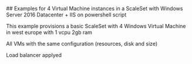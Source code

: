 ## Examples for 4 Virtual Machine instances in a ScaleSet with Windows Server 2016 Datacenter + IIS on powershell script

This example provisions a basic ScaleSet with 4 Windows Virtual Machine in west europe with 1 vcpu 2gb ram

All VMs with the same configuration (resources, disk and size)

Load balancer applyed
